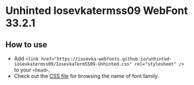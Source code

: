 # Unhinted Iosevkatermss09 WebFont 33.2.1

## How to use

- Add `<link href="https://iosevka-webfonts.github.io/unhinted-iosevkatermss09/IosevkaTermSS09-Unhinted.css" rel="stylesheet" />` to your `<head>`.
- Check out the [CSS file](./IosevkaTermSS09-Unhinted.css) for browsing the name of font family.

